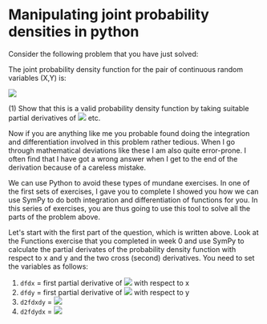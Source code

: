 # Manipulating joint probability densities in python

Consider the following problem that you have just solved:

The joint probability density function for the pair of continuous random variables (X,Y) is:

![](https://render.githubusercontent.com/render/math?math=f(x,y)=k(x^2y^2%2Bxy^3)\quad\textrm{if}\quad\1<x<2\quad\textrm{and}0<y<3)

(1) Show that this is a valid probability density function by taking suitable partial derivatives of ![](https://render.githubusercontent.com/render/math?math=f(x,y))
etc.

Now if you are anything like me you probable found doing the integration and differentiation involved in this problem rather tedious.  When I go through mathematical deviations like these I am also quite error-prone.  I often find that I have got a wrong answer when I get to the end of the derivation because of a careless mistake. 

We can use Python to avoid these types of mundane exercises.  In one of the first sets of exercises, I gave you to complete I showed you how we can use SymPy to do both integration and differentiation of functions for you.  In this series of exercises, you are thus going to use this tool to solve all the parts of the problem above.

Let's start with the first part of the question, which is written above.  Look at the Functions exercise that you completed in week 0 and use SymPy to calculate the partial derivates of the probability density function with respect to x and y and the two cross (second) derivatives.  You need to set the variables as follows:

1. `dfdx` = first partial derivative of ![](https://render.githubusercontent.com/render/math?math=f(x,y)) with respect to x
2. `dfdy` = first partial derivative of ![](https://render.githubusercontent.com/render/math?math=f(x,y)) with respect to y
3. `d2fdxdy` = ![](https://render.githubusercontent.com/render/math?math=\frac{\partial^2f}{\partial\x\partial\y}) 
4. `d2fdydx` = ![](https://render.githubusercontent.com/render/math?math=\frac{\partial^2f}{\partial\y\partial\x}) 
